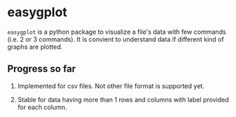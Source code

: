 # easygplot
`easygplot` is a python package to visualize a file's data with few commands (i.e. 2 or 3 commands). It is convient to understand data if different kind of graphs are plotted.

## Progress so far

1. Implemented for csv files. Not other file format is supported yet.

2. Stable for data having more than 1 rows and columns with label provided for each column.